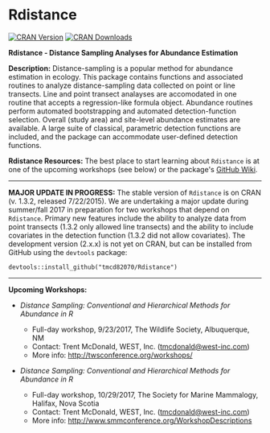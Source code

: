 # Rdistance

[![CRAN Version](http://www.r-pkg.org/badges/version/Rdistance)](http://www.r-pkg.org/pkg/Rdistance)
[![CRAN Downloads](http://cranlogs.r-pkg.org/badges/Rdistance)](http://cran.rstudio.com/web/packages/Rdistance/index.html)

**Rdistance - Distance Sampling Analyses for Abundance Estimation**

**Description:**
Distance-sampling is a popular method for abundance estimation in
  ecology. This package contains functions and associated routines to analyze
  distance-sampling data collected on point or line transects. 
  Line and point transect analayses are accomodated in one routine 
  that accepts a regression-like formula object. Abundance routines
  perform automated bootstrapping and automated detection-function 
  selection. Overall (study area) and site-level abundance estimates are
  available. A large suite of classical, parametric detection functions are 
  included, and the package can accommodate user-defined detection functions. 
  
**Rdistance Resources:**
The best place to start learning about `Rdistance` is at one of the upcoming workshops (see below) or the package's [GitHub Wiki](https://github.com/tmcd82070/Rdistance/wiki).

___

**MAJOR UPDATE IN PROGRESS:**
The stable version of `Rdistance` is on CRAN (v. 1.3.2, released 7/22/2015).  We are undertaking a major update during summer/fall 2017 in preparation for two workshops that depend on `Rdistance`.  Primary new features include the ability to analyze data from point transects (1.3.2 only allowed line transects) and the ability to include covariates in the detection function (1.3.2 did not allow covariates).  The development version (2.x.x) is not yet on CRAN, but can be installed from GitHub using the `devtools` package:

`devtools::install_github("tmcd82070/Rdistance")`

___

**Upcoming Workshops:**

* *Distance Sampling: Conventional and Hierarchical Methods for Abundance in R*
    * Full-day workshop, 9/23/2017, The Wildlife Society, Albuquerque, NM
    * Contact:  Trent McDonald, WEST, Inc. (tmcdonald@west-inc.com)
    * More info:  http://twsconference.org/workshops/

* *Distance Sampling: Conventional and Hierarchical Methods for Abundance in R*
    * Full-day workshop, 10/29/2017, The Society for Marine Mammalogy, Halifax, Nova Scotia
    * Contact:  Trent McDonald, WEST, Inc. (tmcdonald@west-inc.com)
    * More info:  http://www.smmconference.org/WorkshopDescriptions
